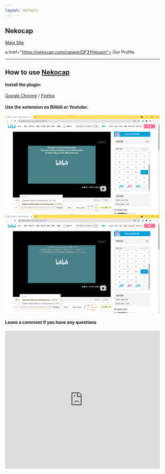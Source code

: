 ```yaml
---
layout: default
---
```


## Nekocap 

<a href="https://nekocap.com/"> Main Site </a> 

a href="https://nekocap.com/capper/DF3YHpusni"> Our Profile </a>

-----

## How to use <a href="https://nekocap.com">Nekocap</a>

#### Install the plugin:


<a href="https://chrome.google.com/webstore/detail/nekocap/gmopgnhbhiniibbiilmbjilcmgaocokj">Google Chrome</a> / <a href="https://addons.mozilla.org/en-US/firefox/addon/nekocap/">Firefox</a>



#### Use the extension on Bilibili or Youtube:

<img src="images/NekocapEN.jpg">



<img src="images/NekocapJP.jpg">


#### Leave a comment if you have any questions

<iframe src="https://www6.cbox.ws/box/?boxid=864462&boxtag=r6qJLi" width="100%" height="450" allowtransparency="yes" allow="autoplay" frameborder="0" marginheight="0" marginwidth="0" scrolling="auto"></iframe>	

